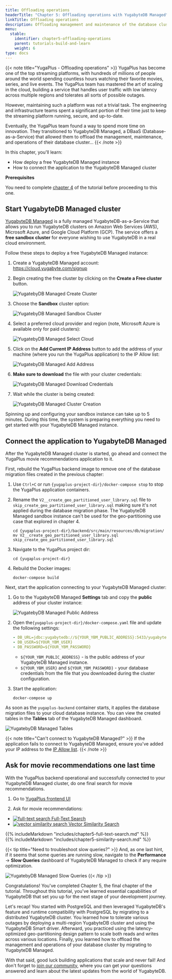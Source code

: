 ```yaml
---
title: Offloading operations
headerTitle: "Chapter 5: Offloading operations with YugabyteDB Managed"
linkTitle: Offloading operations
description: Offloading management and maintenance of the database clusters with YugabyteDB Managed, fully managed databases-as-a-service
menu:
  stable:
    identifier: chapter5-offloading-operations
    parent: tutorials-build-and-learn
    weight: 6
type: docs
---
```


{{< note title="YugaPlus - Offloading operations" >}}
YugaPlus has become one of the top streaming platforms, with hundreds of millions of people around the world spending countless hours watching their favorite movies, series, and live events. The YugaPlus team has mastered the art of scaling in the cloud, building a service that handles user traffic with low latency across multiple regions and tolerates all sorts of possible outages.

However, maintaining such a platform was not a trivial task. The engineering and infrastructure teams spent a significant portion of their time just to keep the streaming platform running, secure, and up-to-date.

Eventually, the YugaPlus team found a way to spend more time on innovation. They transitioned to YugabyteDB Managed, a DBaaS (Database-as-a-Service) that allowed them to offload the management, maintenance, and operations of their database cluster...
{{< /note >}}

In this chapter, you'll learn:

* How deploy a free YugabyteDB Managed instance
* How to connect the application to the YugabyteDB Managed cluster

**Prerequisites**

You need to complete [chapter 4](../chapter4-going-global) of the tutorial before proceeding to this one.

## Start YugabyteDB Managed cluster

[YugabyteDB Managed](http://cloud.yugabyte.com/) is a fully managed YugabyteDB-as-a-Service that allows you to run YugabyteDB clusters on Amazon Web Services (AWS), Microsoft Azure, and Google Cloud Platform (GCP). The service offers a **free sandbox cluster** for everyone wishing to use YugabyteDB in a real cloud environment.

Follow these steps to deploy a free YugabyteDB Managed instance:

1. Create a YugabyteDB Managed account: <https://cloud.yugabyte.com/signup>

2. Begin creating the free cluster by clicking on the **Create a Free cluster** button.

    ![YugatebyDB Managed Create Cluster](/images/tutorials/build-and-learn/chapter5-create-free-cluster.png)

3. Choose the **Sandbox** cluster option:

    ![YugatebyDB Managed Sandbox Cluster](/images/tutorials/build-and-learn/chapter5-choose-sandbox.png)

4. Select a preferred cloud provider and region (note, Microsoft Azure is available only for paid clusters):

    ![YugatebyDB Managed Select Cloud](/images/tutorials/build-and-learn/chapter5-select-cloud.png)

5. Click on the **Add Current IP Address** button to add the address of your machine (where you run the YugaPlus application) to the IP Allow list:

    ![YugatebyDB Managed Add Address](/images/tutorials/build-and-learn/chapter5-add-your-address.png)

6. **Make sure to download** the file with your cluster credentials:

    ![YugatebyDB Managed Download Credentials](/images/tutorials/build-and-learn/chapter5-download-credentials.png)

7. Wait while the cluster is being created:

    ![YugatebyDB Managed Cluster Creation](/images/tutorials/build-and-learn/chapter5-cluster-creation-process.png)

Spinning up and configuring your sandbox instance can take up to 5 minutes. During this time, the system is preparing everything you need to get started with your YugabyteDB Managed instance.

## Connect the application to YugabyteDB Managed

After the YugabyteDB Managed cluster is started, go ahead and connect the YugaPlus movie recommendations application to it.

First, rebuild the YugaPlus backend image to remove one of the database migration files created in the previous chapter:

1. Use `Ctrl+C` or run `{yugaplus-project-dir}/docker-compose stop` to stop the YugaPlus application containers.

2. Rename the `V2__create_geo_partitioned_user_library.sql` file to `skip_create_geo_partitioned_user_library.sql` making sure it's not applied during the database migration phase. The YugabyteDB Managed sandbox instance can't be used for the geo-partitioning use case that explored in chapter 4.

    ```shell
    cd {yugaplus-project-dir}/backend/src/main/resources/db/migration/
    mv V2__create_geo_partitioned_user_library.sql skip_create_geo_partitioned_user_library.sql
    ```

3. Navigate to the YugaPlus project dir:

    ```shell
    cd {yugaplus-project-dir}
    ```

4. Rebuild the Docker images:

    ```shell
    docker-compose build
    ```

Next, start the application connecting to your YugabyteDB Managed cluster:

1. Go to the YugabyteDB Managed **Settings** tab and copy the **public** address of your cluster instance:

    ![YugatebyDB Managed Public Address](/images/tutorials/build-and-learn/chapter5-public-address.png)

2. Open the`{yugaplus-project-dir}/docker-compose.yaml` file and update the following settings:

    ```yaml
    - DB_URL=jdbc:yugabytedb://${YOUR_YBM_PUBLIC_ADDRESS}:5433/yugabyte?sslmode=require
    - DB_USER=${YOUR_YBM_USER}
    - DB_PASSWORD=${YOUR_YBM_PASSWORD}
    ```

    * `${YOUR_YBM_PUBLIC_ADDRESS}` - is the public address of your YugabyteDB Managed instance.
    * `${YOUR_YBM_USER}` and `${YOUR_YBM_PASSWORD}` - your database credentials from the file that you downloaded during the cluster configuration.

3. Start the application:

    ```shell
    docker-compose up
    ```

As soon as the `yugaplus-backend` container starts, it applies the database migration files to your cloud database instance. You can view the created tables in the **Tables** tab of the YugabyteDB Managed dashboard.

![YugatebyDB Managed Tables](/images/tutorials/build-and-learn/chapter5-movie-tables.png)

{{< note title="Can't connect to YugabyteDB Managed?" >}}
If the application fails to connect to YugabyteDB Managed, ensure you've added your IP address to the [IP Allow list](https://docs.yugabyte.com/preview/yugabyte-cloud/cloud-secure-clusters/add-connections).
{{< /note >}}

## Ask for movie recommendations one last time

With the YugaPlus backend operational and successfully connected to your YugabyteDB Managed cluster, do one final search for movie recommendations.

1. Go to [YugaPlus frontend UI](http://localhost:3000/)

2. Ask for movie recommendations:

<ul class="nav nav-tabs-alt nav-tabs-yb">
  <li>
    <a href="#full-text-search" class="nav-link active" id="full-text-search-tab" data-toggle="tab"
       role="tab" aria-controls="full-text-search" aria-selected="true">
      <img src="/icons/search.svg" alt="full-text search">
      Full-Text Search
    </a>
  </li>
  <li >
    <a href="#similarity-search" class="nav-link" id="similarity-search-tab" data-toggle="tab"
       role="tab" aria-controls="similarity-search" aria-selected="false">
    <img src="/icons/openai-logomark.svg" alt="vector similarity search">
      Vector Similarity Search
    </a>
  </li>
</ul>

<div class="tab-content">
  <div id="full-text-search" class="tab-pane fade show active" role="tabpanel" aria-labelledby="full-text-search-tab">
  {{% includeMarkdown "includes/chapter5-full-text-search.md" %}}
  </div>
  <div id="similarity-search" class="tab-pane fade" role="tabpanel" aria-labelledby="similarity-search-tab">
  {{% includeMarkdown "includes/chapter5-similarity-search.md" %}}
  </div>
</div>

{{< tip title="Need to troubleshoot slow queries?" >}}
And, as one last hint, if it seems that some queries are running slow, navigate to the **Performance** -> **Slow Queries** dashboard of YugabyteDB Managed to check if any require optimization.

![YugatebyDB Managed Slow Queries](/images/tutorials/build-and-learn/chapter5-slow-queries.png)
{{< /tip >}}

Congratulations! You've completed Chapter 5, the final chapter of the tutorial. Throughout this tutorial, you've learned essential capabilities of YugabyteDB that set you up for the next stage of your development journey.

Let's recap! You started with PostgreSQL and then leveraged YugabyteDB's feature and runtime compatibility with PostgreSQL by migrating to a distributed YugabyteDB cluster. You learned how to tolerate various outages by deploying a multi-region YugabyteDB cluster and using the YugabyteDB Smart driver. Afterward, you practiced using the latency-optimized geo-partitioning design pattern to scale both reads and writes across various locations. Finally, you learned how to offload the management and operations of your database cluster by migrating to YugabyteDB Managed.

With that said, good luck building applications that scale and never fail! And don't forget to [join our community](https://communityinviter.com/apps/yugabyte-db/register), where you can get your questions answered and learn about the latest updates from the world of YugabyteDB.

